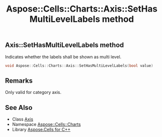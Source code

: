 ﻿---
title: Aspose::Cells::Charts::Axis::SetHasMultiLevelLabels method
linktitle: SetHasMultiLevelLabels
second_title: Aspose.Cells for C++ API Reference
description: 'Aspose::Cells::Charts::Axis::SetHasMultiLevelLabels method. Indicates whether the labels shall be shown as multi level in C++.'
type: docs
weight: 6600
url: /cpp/aspose.cells.charts/axis/sethasmultilevellabels/
---
## Axis::SetHasMultiLevelLabels method


Indicates whether the labels shall be shown as multi level.

```cpp
void Aspose::Cells::Charts::Axis::SetHasMultiLevelLabels(bool value)
```

## Remarks


Only valid for category axis. 
## See Also

* Class [Axis](../)
* Namespace [Aspose::Cells::Charts](../../)
* Library [Aspose.Cells for C++](../../../)
